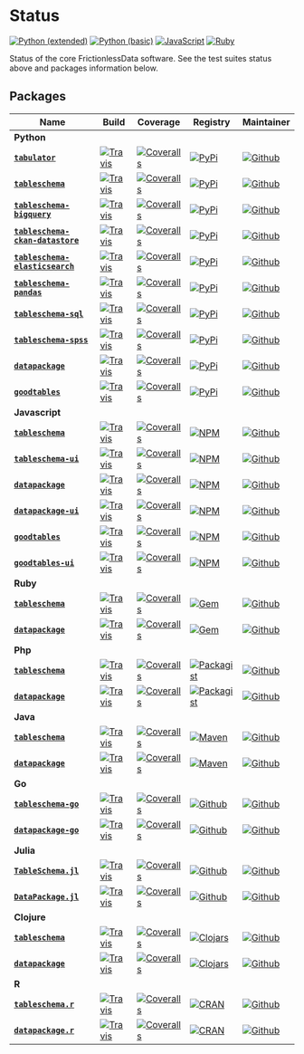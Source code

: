 # Status

[![Python (extended)](https://img.shields.io/travis/frictionlessdata/testsuite-extended/master.svg?label=Python%20(extended))](https://travis-ci.org/frictionlessdata/testsuite-basic)
[![Python (basic)](https://img.shields.io/travis/frictionlessdata/testsuite-basic/python.svg?label=Python%20(basic))](https://travis-ci.org/frictionlessdata/testsuite-basic/branches)
[![JavaScript](https://img.shields.io/travis/frictionlessdata/testsuite-basic/javascript.svg?label=JavaScript)](https://travis-ci.org/frictionlessdata/testsuite-basic/branches)
[![Ruby](https://img.shields.io/travis/frictionlessdata/testsuite-basic/ruby.svg?label=Ruby)](https://travis-ci.org/frictionlessdata/testsuite-basic/branches)

Status of the core FrictionlessData software. See the test suites status above and packages information below.

## Packages



Name  | Build | Coverage | Registry | Maintainer
----- | ----- | -------- | -------- | ----------
**Python** |
**<a href="https://github.com/frictionlessdata/tabulator-py">`tabulator`</a>** | [![Travis](https://img.shields.io/travis/frictionlessdata/tabulator-py/master.svg)](https://travis-ci.org/frictionlessdata/tabulator-py) | [![Coveralls](http://img.shields.io/coveralls/frictionlessdata/tabulator-py.svg?branch=master)](https://coveralls.io/r/frictionlessdata/tabulator-py?branch=master) | [![PyPi](https://img.shields.io/pypi/v/tabulator.svg)](https://pypi.python.org/pypi/tabulator) | [![Github](https://img.shields.io/badge/github-roll-blue)](https://github.com/frictionlessdata/roll)
**<a href="https://github.com/frictionlessdata/tableschema-py">`tableschema`</a>** | [![Travis](https://img.shields.io/travis/frictionlessdata/tableschema-py/master.svg)](https://travis-ci.org/frictionlessdata/tableschema-py) | [![Coveralls](http://img.shields.io/coveralls/frictionlessdata/tableschema-py.svg?branch=master)](https://coveralls.io/r/frictionlessdata/tableschema-py?branch=master) | [![PyPi](https://img.shields.io/pypi/v/tableschema.svg)](https://pypi.python.org/pypi/tableschema) | [![Github](https://img.shields.io/badge/github-roll-blue)](https://github.com/frictionlessdata/roll)
**<a href="https://github.com/frictionlessdata/tableschema-bigquery-py">`tableschema-bigquery`</a>** | [![Travis](https://img.shields.io/travis/frictionlessdata/tableschema-bigquery-py/master.svg)](https://travis-ci.org/frictionlessdata/tableschema-bigquery-py) | [![Coveralls](http://img.shields.io/coveralls/frictionlessdata/tableschema-bigquery-py.svg?branch=master)](https://coveralls.io/r/frictionlessdata/tableschema-bigquery-py?branch=master) | [![PyPi](https://img.shields.io/pypi/v/tableschema-bigquery.svg)](https://pypi.python.org/pypi/tableschema-bigquery) | [![Github](https://img.shields.io/badge/github-roll-blue)](https://github.com/frictionlessdata/roll)
**<a href="https://github.com/frictionlessdata/tableschema-ckan-datastore-py">`tableschema-ckan-datastore`</a>** | [![Travis](https://img.shields.io/travis/frictionlessdata/tableschema-ckan-datastore-py/master.svg)](https://travis-ci.org/frictionlessdata/tableschema-ckan-datastore-py) | [![Coveralls](http://img.shields.io/coveralls/frictionlessdata/tableschema-ckan-datastore-py.svg?branch=master)](https://coveralls.io/r/frictionlessdata/tableschema-ckan-datastore-py?branch=master) | [![PyPi](https://img.shields.io/pypi/v/tableschema-ckan-datastore.svg)](https://pypi.python.org/pypi/tableschema-ckan-datastore) | [![Github](https://img.shields.io/badge/github-roll-blue)](https://github.com/frictionlessdata/roll)
**<a href="https://github.com/frictionlessdata/tableschema-elasticsearch-py">`tableschema-elasticsearch`</a>** | [![Travis](https://img.shields.io/travis/frictionlessdata/tableschema-elasticsearch-py/master.svg)](https://travis-ci.org/frictionlessdata/tableschema-elasticsearch-py) | [![Coveralls](http://img.shields.io/coveralls/frictionlessdata/tableschema-elasticsearch-py.svg?branch=master)](https://coveralls.io/r/frictionlessdata/tableschema-elasticsearch-py?branch=master) | [![PyPi](https://img.shields.io/pypi/v/tableschema-elasticsearch.svg)](https://pypi.python.org/pypi/tableschema-elasticsearch) | [![Github](https://img.shields.io/badge/github-roll-blue)](https://github.com/frictionlessdata/roll)
**<a href="https://github.com/frictionlessdata/tableschema-pandas-py">`tableschema-pandas`</a>** | [![Travis](https://img.shields.io/travis/frictionlessdata/tableschema-pandas-py/master.svg)](https://travis-ci.org/frictionlessdata/tableschema-pandas-py) | [![Coveralls](http://img.shields.io/coveralls/frictionlessdata/tableschema-pandas-py.svg?branch=master)](https://coveralls.io/r/frictionlessdata/tableschema-pandas-py?branch=master) | [![PyPi](https://img.shields.io/pypi/v/tableschema-pandas.svg)](https://pypi.python.org/pypi/tableschema-pandas) | [![Github](https://img.shields.io/badge/github-roll-blue)](https://github.com/frictionlessdata/roll)
**<a href="https://github.com/frictionlessdata/tableschema-sql-py">`tableschema-sql`</a>** | [![Travis](https://img.shields.io/travis/frictionlessdata/tableschema-sql-py/master.svg)](https://travis-ci.org/frictionlessdata/tableschema-sql-py) | [![Coveralls](http://img.shields.io/coveralls/frictionlessdata/tableschema-sql-py.svg?branch=master)](https://coveralls.io/r/frictionlessdata/tableschema-sql-py?branch=master) | [![PyPi](https://img.shields.io/pypi/v/tableschema-sql.svg)](https://pypi.python.org/pypi/tableschema-sql) | [![Github](https://img.shields.io/badge/github-roll-blue)](https://github.com/frictionlessdata/roll)
**<a href="https://github.com/frictionlessdata/tableschema-spss-py">`tableschema-spss`</a>** | [![Travis](https://img.shields.io/travis/frictionlessdata/tableschema-spss-py/master.svg)](https://travis-ci.org/frictionlessdata/tableschema-spss-py) | [![Coveralls](http://img.shields.io/coveralls/frictionlessdata/tableschema-spss-py.svg?branch=master)](https://coveralls.io/r/frictionlessdata/tableschema-spss-py?branch=master) | [![PyPi](https://img.shields.io/pypi/v/tableschema-spss.svg)](https://pypi.python.org/pypi/tableschema-spss) | [![Github](https://img.shields.io/badge/github-roll-blue)](https://github.com/frictionlessdata/roll)
**<a href="https://github.com/frictionlessdata/datapackage-py">`datapackage`</a>** | [![Travis](https://img.shields.io/travis/frictionlessdata/datapackage-py/master.svg)](https://travis-ci.org/frictionlessdata/datapackage-py) | [![Coveralls](http://img.shields.io/coveralls/frictionlessdata/datapackage-py.svg?branch=master)](https://coveralls.io/r/frictionlessdata/datapackage-py?branch=master) | [![PyPi](https://img.shields.io/pypi/v/datapackage.svg)](https://pypi.python.org/pypi/datapackage) | [![Github](https://img.shields.io/badge/github-roll-blue)](https://github.com/frictionlessdata/roll)
**<a href="https://github.com/frictionlessdata/goodtables-py">`goodtables`</a>** | [![Travis](https://img.shields.io/travis/frictionlessdata/goodtables-py/master.svg)](https://travis-ci.org/frictionlessdata/goodtables-py) | [![Coveralls](http://img.shields.io/coveralls/frictionlessdata/goodtables-py.svg?branch=master)](https://coveralls.io/r/frictionlessdata/goodtables-py?branch=master) | [![PyPi](https://img.shields.io/pypi/v/goodtables.svg)](https://pypi.python.org/pypi/goodtables) | [![Github](https://img.shields.io/badge/github-roll-blue)](https://github.com/frictionlessdata/roll)
**Javascript** |
**<a href="https://github.com/frictionlessdata/tableschema-js">`tableschema`</a>** | [![Travis](https://img.shields.io/travis/frictionlessdata/tableschema-js/master.svg)](https://travis-ci.org/frictionlessdata/tableschema-js) | [![Coveralls](http://img.shields.io/coveralls/frictionlessdata/tableschema-js.svg?branch=master)](https://coveralls.io/r/frictionlessdata/tableschema-js?branch=master) | [![NPM](https://img.shields.io/npm/v/tableschema.svg)](https://www.npmjs.com/package/tableschema) | [![Github](https://img.shields.io/badge/github-roll-blue)](https://github.com/frictionlessdata/roll)
**<a href="https://github.com/frictionlessdata/tableschema-ui">`tableschema-ui`</a>** | [![Travis](https://img.shields.io/travis/frictionlessdata/tableschema-ui/master.svg)](https://travis-ci.org/frictionlessdata/tableschema-ui) | [![Coveralls](http://img.shields.io/coveralls/frictionlessdata/tableschema-ui.svg?branch=master)](https://coveralls.io/r/frictionlessdata/tableschema-ui?branch=master) | [![NPM](https://img.shields.io/npm/v/tableschema-ui.svg)](https://www.npmjs.com/package/tableschema-ui) | [![Github](https://img.shields.io/badge/github-roll-blue)](https://github.com/frictionlessdata/roll)
**<a href="https://github.com/frictionlessdata/datapackage-js">`datapackage`</a>** | [![Travis](https://img.shields.io/travis/frictionlessdata/datapackage-js/master.svg)](https://travis-ci.org/frictionlessdata/datapackage-js) | [![Coveralls](http://img.shields.io/coveralls/frictionlessdata/datapackage-js.svg?branch=master)](https://coveralls.io/r/frictionlessdata/datapackage-js?branch=master) | [![NPM](https://img.shields.io/npm/v/datapackage.svg)](https://www.npmjs.com/package/datapackage) | [![Github](https://img.shields.io/badge/github-roll-blue)](https://github.com/frictionlessdata/roll)
**<a href="https://github.com/frictionlessdata/datapackage-ui">`datapackage-ui`</a>** | [![Travis](https://img.shields.io/travis/frictionlessdata/datapackage-ui/master.svg)](https://travis-ci.org/frictionlessdata/datapackage-ui) | [![Coveralls](http://img.shields.io/coveralls/frictionlessdata/datapackage-ui.svg?branch=master)](https://coveralls.io/r/frictionlessdata/datapackage-ui?branch=master) | [![NPM](https://img.shields.io/npm/v/datapackage-ui.svg)](https://www.npmjs.com/package/datapackage-ui) | [![Github](https://img.shields.io/badge/github-roll-blue)](https://github.com/frictionlessdata/roll)
**<a href="https://github.com/frictionlessdata/goodtables-js">`goodtables`</a>** | [![Travis](https://img.shields.io/travis/frictionlessdata/goodtables-js/master.svg)](https://travis-ci.org/frictionlessdata/goodtables-js) | [![Coveralls](http://img.shields.io/coveralls/frictionlessdata/goodtables-js.svg?branch=master)](https://coveralls.io/r/frictionlessdata/goodtables-js?branch=master) | [![NPM](https://img.shields.io/npm/v/goodtables.svg)](https://www.npmjs.com/package/goodtables) | [![Github](https://img.shields.io/badge/github-roll-blue)](https://github.com/frictionlessdata/roll)
**<a href="https://github.com/frictionlessdata/goodtables-ui">`goodtables-ui`</a>** | [![Travis](https://img.shields.io/travis/frictionlessdata/goodtables-ui/master.svg)](https://travis-ci.org/frictionlessdata/goodtables-ui) | [![Coveralls](http://img.shields.io/coveralls/frictionlessdata/goodtables-ui.svg?branch=master)](https://coveralls.io/r/frictionlessdata/goodtables-ui?branch=master) | [![NPM](https://img.shields.io/npm/v/goodtables-ui.svg)](https://www.npmjs.com/package/goodtables-ui) | [![Github](https://img.shields.io/badge/github-roll-blue)](https://github.com/frictionlessdata/roll)
**Ruby** |
**<a href="https://github.com/frictionlessdata/tableschema-rb">`tableschema`</a>** | [![Travis](https://img.shields.io/travis/frictionlessdata/tableschema-rb/master.svg)](https://travis-ci.org/frictionlessdata/tableschema-rb) | [![Coveralls](http://img.shields.io/coveralls/frictionlessdata/tableschema-rb.svg?branch=master)](https://coveralls.io/r/frictionlessdata/tableschema-rb?branch=master) | [![Gem](http://img.shields.io/gem/v/tableschema.svg)](https://rubygems.org/gems/tableschema) | [![Github](https://img.shields.io/badge/github-roll-blue)](https://github.com/frictionlessdata/roll)
**<a href="https://github.com/frictionlessdata/datapackage-rb">`datapackage`</a>** | [![Travis](https://img.shields.io/travis/frictionlessdata/datapackage-rb/master.svg)](https://travis-ci.org/frictionlessdata/datapackage-rb) | [![Coveralls](http://img.shields.io/coveralls/frictionlessdata/datapackage-rb.svg?branch=master)](https://coveralls.io/r/frictionlessdata/datapackage-rb?branch=master) | [![Gem](http://img.shields.io/gem/v/datapackage.svg)](https://rubygems.org/gems/datapackage) | [![Github](https://img.shields.io/badge/github-roll-blue)](https://github.com/frictionlessdata/roll)
**Php** |
**<a href="https://github.com/frictionlessdata/tableschema-php">`tableschema`</a>** | [![Travis](https://img.shields.io/travis/frictionlessdata/tableschema-php/master.svg)](https://travis-ci.org/frictionlessdata/tableschema-php) | [![Coveralls](http://img.shields.io/coveralls/frictionlessdata/tableschema-php.svg?branch=master)](https://coveralls.io/r/frictionlessdata/tableschema-php?branch=master) | [![Packagist](https://img.shields.io/packagist/v/frictionlessdata/tableschema.svg)](https://packagist.org/packages/frictionlessdata/tableschema) | [![Github](https://img.shields.io/badge/github-OriHoch-blue)](https://github.com/frictionlessdata/OriHoch)
**<a href="https://github.com/frictionlessdata/datapackage-php">`datapackage`</a>** | [![Travis](https://img.shields.io/travis/frictionlessdata/datapackage-php/master.svg)](https://travis-ci.org/frictionlessdata/datapackage-php) | [![Coveralls](http://img.shields.io/coveralls/frictionlessdata/datapackage-php.svg?branch=master)](https://coveralls.io/r/frictionlessdata/datapackage-php?branch=master) | [![Packagist](https://img.shields.io/packagist/v/frictionlessdata/datapackage.svg)](https://packagist.org/packages/frictionlessdata/datapackage) | [![Github](https://img.shields.io/badge/github-OriHoch-blue)](https://github.com/frictionlessdata/OriHoch)
**Java** |
**<a href="https://github.com/frictionlessdata/tableschema-java">`tableschema`</a>** | [![Travis](https://img.shields.io/travis/frictionlessdata/tableschema-java/master.svg)](https://travis-ci.org/frictionlessdata/tableschema-java) | [![Coveralls](http://img.shields.io/coveralls/frictionlessdata/tableschema-java.svg?branch=master)](https://coveralls.io/r/frictionlessdata/tableschema-java?branch=master) | [![Maven](https://img.shields.io/maven-central/v/frictionlessdata/tableschema?label=maven)](https://search.maven.org/search?q=a:tableschema) | [![Github](https://img.shields.io/badge/github-georgeslabreche-blue)](https://github.com/frictionlessdata/georgeslabreche)
**<a href="https://github.com/frictionlessdata/datapackage-java">`datapackage`</a>** | [![Travis](https://img.shields.io/travis/frictionlessdata/datapackage-java/master.svg)](https://travis-ci.org/frictionlessdata/datapackage-java) | [![Coveralls](http://img.shields.io/coveralls/frictionlessdata/datapackage-java.svg?branch=master)](https://coveralls.io/r/frictionlessdata/datapackage-java?branch=master) | [![Maven](https://img.shields.io/maven-central/v/frictionlessdata/datapackage?label=maven)](https://search.maven.org/search?q=a:datapackage) | [![Github](https://img.shields.io/badge/github-georgeslabreche-blue)](https://github.com/frictionlessdata/georgeslabreche)
**Go** |
**<a href="https://github.com/frictionlessdata/tableschema-go">`tableschema-go`</a>** | [![Travis](https://img.shields.io/travis/frictionlessdata/tableschema-go/master.svg)](https://travis-ci.org/frictionlessdata/tableschema-go) | [![Coveralls](http://img.shields.io/coveralls/frictionlessdata/tableschema-go.svg?branch=master)](https://coveralls.io/r/frictionlessdata/tableschema-go?branch=master) | [![Github](https://img.shields.io/github/v/release/frictionlessdata/tableschema-go?sort=semver&label=github)](https://github.com/frictionlessdata/tableschema-go/releases) | [![Github](https://img.shields.io/badge/github-danielfireman-blue)](https://github.com/frictionlessdata/danielfireman)
**<a href="https://github.com/frictionlessdata/datapackage-go">`datapackage-go`</a>** | [![Travis](https://img.shields.io/travis/frictionlessdata/datapackage-go/master.svg)](https://travis-ci.org/frictionlessdata/datapackage-go) | [![Coveralls](http://img.shields.io/coveralls/frictionlessdata/datapackage-go.svg?branch=master)](https://coveralls.io/r/frictionlessdata/datapackage-go?branch=master) | [![Github](https://img.shields.io/github/v/release/frictionlessdata/datapackage-go?sort=semver&label=github)](https://github.com/frictionlessdata/datapackage-go/releases) | [![Github](https://img.shields.io/badge/github-danielfireman-blue)](https://github.com/frictionlessdata/danielfireman)
**Julia** |
**<a href="https://github.com/frictionlessdata/TableSchema.jl">`TableSchema.jl`</a>** | [![Travis](https://img.shields.io/travis/frictionlessdata/TableSchema.jl/master.svg)](https://travis-ci.org/frictionlessdata/TableSchema.jl) | [![Coveralls](http://img.shields.io/coveralls/frictionlessdata/TableSchema.jl.svg?branch=master)](https://coveralls.io/r/frictionlessdata/TableSchema.jl?branch=master) | [![Github](https://img.shields.io/github/v/release/frictionlessdata/TableSchema.jl?sort=semver&label=github)](https://github.com/frictionlessdata/TableSchema.jl/releases) | [![Github](https://img.shields.io/badge/github-loleg-blue)](https://github.com/frictionlessdata/loleg)
**<a href="https://github.com/frictionlessdata/DataPackage.jl">`DataPackage.jl`</a>** | [![Travis](https://img.shields.io/travis/frictionlessdata/DataPackage.jl/master.svg)](https://travis-ci.org/frictionlessdata/DataPackage.jl) | [![Coveralls](http://img.shields.io/coveralls/frictionlessdata/DataPackage.jl.svg?branch=master)](https://coveralls.io/r/frictionlessdata/DataPackage.jl?branch=master) | [![Github](https://img.shields.io/github/v/release/frictionlessdata/DataPackage.jl?sort=semver&label=github)](https://github.com/frictionlessdata/DataPackage.jl/releases) | [![Github](https://img.shields.io/badge/github-loleg-blue)](https://github.com/frictionlessdata/loleg)
**Clojure** |
**<a href="https://github.com/frictionlessdata/tableschema-clj">`tableschema`</a>** | [![Travis](https://img.shields.io/travis/frictionlessdata/tableschema-clj/master.svg)](https://travis-ci.org/frictionlessdata/tableschema-clj) | [![Coveralls](http://img.shields.io/coveralls/frictionlessdata/tableschema-clj.svg?branch=master)](https://coveralls.io/r/frictionlessdata/tableschema-clj?branch=master) | [![Clojars](https://img.shields.io/clojars/v/tableschema.svg)](https://clojars.org/tableschema) | [![Github](https://img.shields.io/badge/github-cblop-blue)](https://github.com/frictionlessdata/cblop)
**<a href="https://github.com/frictionlessdata/datapackage-clj">`datapackage`</a>** | [![Travis](https://img.shields.io/travis/frictionlessdata/datapackage-clj/master.svg)](https://travis-ci.org/frictionlessdata/datapackage-clj) | [![Coveralls](http://img.shields.io/coveralls/frictionlessdata/datapackage-clj.svg?branch=master)](https://coveralls.io/r/frictionlessdata/datapackage-clj?branch=master) | [![Clojars](https://img.shields.io/clojars/v/datapackage.svg)](https://clojars.org/datapackage) | [![Github](https://img.shields.io/badge/github-cblop-blue)](https://github.com/frictionlessdata/cblop)
**R** |
**<a href="https://github.com/frictionlessdata/tableschema-r">`tableschema.r`</a>** | [![Travis](https://img.shields.io/travis/frictionlessdata/tableschema-r/master.svg)](https://travis-ci.org/frictionlessdata/tableschema-r) | [![Coveralls](http://img.shields.io/coveralls/frictionlessdata/tableschema-r.svg?branch=master)](https://coveralls.io/r/frictionlessdata/tableschema-r?branch=master) | [![CRAN](https://img.shields.io/cran/v/tableschema.r.svg)](https://cran.rstudio.com/web/packages/tableschema.r/index.html) | [![Github](https://img.shields.io/badge/github-kleanthisk10-blue)](https://github.com/frictionlessdata/kleanthisk10)
**<a href="https://github.com/frictionlessdata/datapackage-r">`datapackage.r`</a>** | [![Travis](https://img.shields.io/travis/frictionlessdata/datapackage-r/master.svg)](https://travis-ci.org/frictionlessdata/datapackage-r) | [![Coveralls](http://img.shields.io/coveralls/frictionlessdata/datapackage-r.svg?branch=master)](https://coveralls.io/r/frictionlessdata/datapackage-r?branch=master) | [![CRAN](https://img.shields.io/cran/v/datapackage.r.svg)](https://cran.rstudio.com/web/packages/datapackage.r/index.html) | [![Github](https://img.shields.io/badge/github-kleanthisk10-blue)](https://github.com/frictionlessdata/kleanthisk10)

